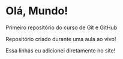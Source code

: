 # Olá, Mundo!
Primeiro repositório do curso de Git e GitHub

Repositório criado durante uma aula ao vivo!

Essa linhas eu adicionei diretamente no site!
